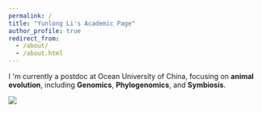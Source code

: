 ```yaml
---
permalink: /
title: "Yunlong Li's Academic Page"
author_profile: true
redirect_from: 
  - /about/
  - /about.html
---
```


I 'm currently a postdoc at Ocean University of China, focusing on **animal evolution**, including **Genomics**, **Phylogenomics**, and **Symbiosis**.

<img src='/images/pictures/_DSC1365_1.jpg'>
